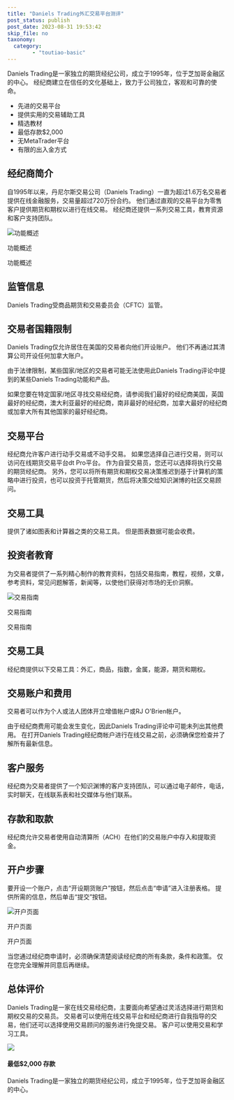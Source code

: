 ```yaml
---
title: "Daniels Trading外汇交易平台测评"
post_status: publish
post_date: 2023-08-31 19:53:42
skip_file: no
taxonomy:
  category:
        - "toutiao-basic"
---
```


Daniels Trading是一家独立的期货经纪公司，成立于1995年，位于芝加哥金融区的中心。 经纪商建立在信任的文化基础上，致力于公司独立，客观和可靠的使命。

- 先进的交易平台
- 提供实用的交易辅助工具
- 精选教材
- 最低存款$2,000
- 无MetaTrader平台
- 有限的出入金方式

## 经纪商简介

自1995年以来，丹尼尔斯交易公司（Daniels Trading）一直为超过1.6万名交易者提供在线金融服务，交易量超过720万份合约。 他们通过直观的交易平台为零售客户提供期货和期权以进行在线交易。 经纪商还提供一系列交易工具，教育资源和客户支持团队。

![功能概述](https://cdn.fendou.la/funstoutiao/2020/11/Daniels-Trading-Review-Features-Overview-1024x565.jpg "功能概述")

功能概述

功能概述

## 监管信息

Daniels Trading受商品期货和交易委员会（CFTC）监管。

## 交易者国籍限制

Daniels Trading仅允许居住在美国的交易者向他们开设账户。 他们不再通过其清算公司开设任何加拿大账户。

由于法律限制，某些国家/地区的交易者可能无法使用此Daniels Trading评论中提到的某些Daniels Trading功能和产品。

如果您要在特定国家/地区寻找交易经纪商，请参阅我们最好的经纪商美国，英国最好的经纪商，澳大利亚最好的经纪商，南非最好的经纪商，加拿大最好的经纪商或加拿大所有其他国家的最好经纪商。

## 交易平台

经纪商允许客户进行动手交易或不动手交易。 如果您选择自己进行交易，则可以访问在线期货交易平台dt Pro平台。 作为自营交易员，您还可以选择将执行交易的期货经纪商。 另外，您可以将所有期货和期权交易决策推迟到基于计算机的策略中进行投资，也可以投资于托管期货，然后将决策交给知识渊博的社区交易顾问。

## 交易工具

提供了诸如图表和计算器之类的交易工具。 但是图表数据可能会收费。

## 投资者教育

为交易者提供了一系列精心制作的教育资料，包括交易指南，教程，视频，文章，参考资料，常见问题解答，新闻等，以使他们获得对市场的无价洞察。

![交易指南](https://cdn.fendou.la/funstoutiao/2020/11/Daniels-Trading-Review-Guides-1024x365.jpg "交易指南")

交易指南

交易指南

## 交易工具

经纪商提供以下交易工具：外汇，商品，指数，金属，能源，期货和期权。

## 交易账户和费用

交易者可以作为个人或法人团体开立增值帐户或RJ O'Brien帐户。

由于经纪商费用可能会发生变化，因此Daniels Trading评论中可能未列出其他费用。 在打开Daniels Trading经纪商帐户进行在线交易之前，必须确保您检查并了解所有最新信息。

## 客户服务

经纪商为交易者提供了一个知识渊博的客户支持团队，可以通过电子邮件，电话，实时聊天，在线联系表和社交媒体与他们联系。

## 存款和取款

经纪商允许交易者使用自动清算所（ACH）在他们的交易账户中存入和提取资金。

## 开户步骤

要开设一个账户，点击“开设期货账户”按钮，然后点击“申请”进入注册表格。 提供所需的信息，然后单击“提交”按钮。

![开户页面](https://cdn.fendou.la/funstoutiao/2020/11/Daniels-Trading-Review-Account-Opening-Page.png "开户页面")

开户页面

开户页面

当您通过经纪商申请时，必须确保清楚阅读经纪商的所有条款，条件和政策。 仅在您完全理解并同意后再继续。

## 总体评价

Daniels Trading是一家在线交易经纪商，主要面向希望通过灵活选择进行期货和期权交易的交易员。 交易者可以使用在线交易平台和经纪商进行自我指导的交易，他们还可以选择使用交易顾问的服务进行免提交易。 客户可以使用交易和学习工具。

![](https://cdn.fendou.la/funstoutiao/2020/11/Daniels-Trading-Logo.png)

#### **最低$2,000** 存款

Daniels Trading是一家独立的期货经纪公司，成立于1995年，位于芝加哥金融区的中心。
